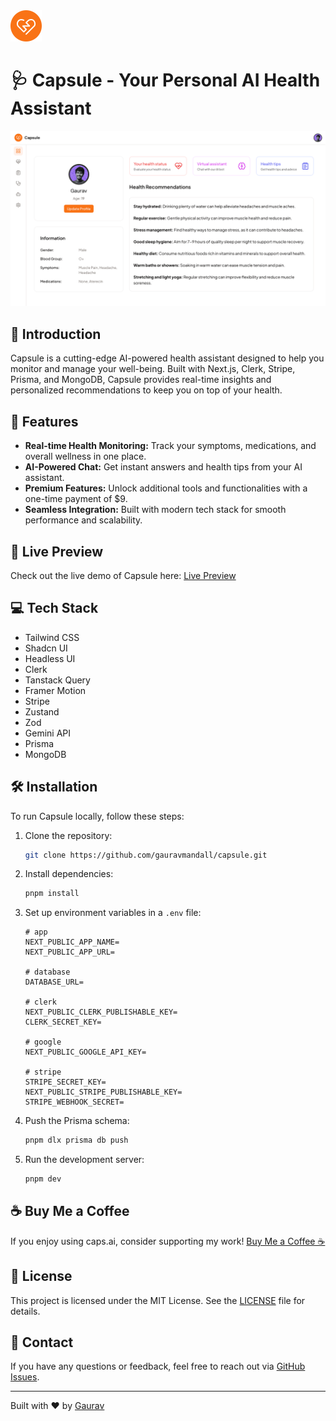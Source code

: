 <img src="public/icons/logo.svg" alt="Capsule App Logo" width="50" height="50">

# 🩺 Capsule - Your Personal AI Health Assistant

<img src="public/images/dashboard.png" alt="Capsule App Logo">

## 🌟 Introduction

Capsule is a cutting-edge AI-powered health assistant designed to help you monitor and manage your well-being. Built with Next.js, Clerk, Stripe, Prisma, and MongoDB, Capsule provides real-time insights and personalized recommendations to keep you on top of your health.

## 🚀 Features

- **Real-time Health Monitoring:** Track your symptoms, medications, and overall wellness in one place.
- **AI-Powered Chat:** Get instant answers and health tips from your AI assistant.
- **Premium Features:** Unlock additional tools and functionalities with a one-time payment of $9.
- **Seamless Integration:** Built with modern tech stack for smooth performance and scalability.

## 🔗 Live Preview

Check out the live demo of Capsule here: [Live Preview](http://capsule.vercel.app) <!-- Replace with your actual live preview link -->


## 💻 Tech Stack

- Tailwind CSS
- Shadcn UI
- Headless UI
- Clerk
- Tanstack Query
- Framer Motion
- Stripe
- Zustand
- Zod
- Gemini API
- Prisma
- MongoDB

## 🛠️ Installation

To run Capsule locally, follow these steps:

1. Clone the repository:
   ```bash
   git clone https://github.com/gauravmandall/capsule.git
   ```
2. Install dependencies:
   ```bash
   pnpm install
   ```
3. Set up environment variables in a `.env` file:

   ```
   # app
   NEXT_PUBLIC_APP_NAME=
   NEXT_PUBLIC_APP_URL=

   # database
   DATABASE_URL=

   # clerk
   NEXT_PUBLIC_CLERK_PUBLISHABLE_KEY=
   CLERK_SECRET_KEY=

   # google
   NEXT_PUBLIC_GOOGLE_API_KEY=

   # stripe
   STRIPE_SECRET_KEY=
   NEXT_PUBLIC_STRIPE_PUBLISHABLE_KEY=
   STRIPE_WEBHOOK_SECRET=
   ```

4. Push the Prisma schema:
   ```bash
   pnpm dlx prisma db push
   ```
5. Run the development server:
   ```bash
   pnpm dev
   ```

## ☕ Buy Me a Coffee

If you enjoy using caps.ai, consider supporting my work!
[Buy Me a Coffee ☕](https://buymeacoffee.com/gauravmandall)

## 📜 License

This project is licensed under the MIT License. See the [LICENSE](LICENSE) file for details.

## 💬 Contact

If you have any questions or feedback, feel free to reach out via [GitHub Issues](https://github.com/Gauravmandall/capsule/issues).

---

Built with ❤️ by [Gaurav](https://github.com/gauravmandall)
